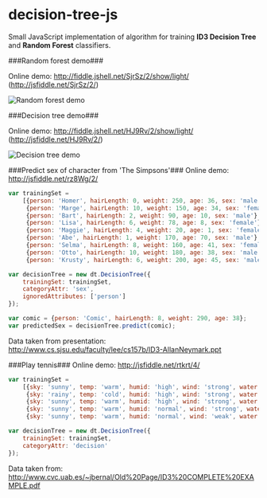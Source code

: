 decision-tree-js
================

Small JavaScript implementation of algorithm for training <b>ID3 Decision Tree</b> and <b>Random Forest</b> classifiers.

###Random forest demo###

Online demo: http://fiddle.jshell.net/SjrSz/2/show/light/ (http://jsfiddle.net/SjrSz/2/)

![Random forest demo](https://raw.github.com/lagodiuk/decision-tree-js/master/random-forest-demo/demo_2d.png)

###Decision tree demo###

Online demo: http://fiddle.jshell.net/HJ9Rv/2/show/light/ (http://jsfiddle.net/HJ9Rv/2/)

![Decision tree demo](https://raw.github.com/lagodiuk/decision-tree-js/master/decision-tree-demo/demo_2d.png)

###Predict sex of character from 'The Simpsons'###
Online demo: http://jsfiddle.net/rz8Wg/2/
```javascript
var trainingSet = 
    [{person: 'Homer', hairLength: 0, weight: 250, age: 36, sex: 'male'},
     {person: 'Marge', hairLength: 10, weight: 150, age: 34, sex: 'female'},
     {person: 'Bart', hairLength: 2, weight: 90, age: 10, sex: 'male'},
     {person: 'Lisa', hairLength: 6, weight: 78, age: 8, sex: 'female'},
     {person: 'Maggie', hairLength: 4, weight: 20, age: 1, sex: 'female'},
     {person: 'Abe', hairLength: 1, weight: 170, age: 70, sex: 'male'},
     {person: 'Selma', hairLength: 8, weight: 160, age: 41, sex: 'female'},
     {person: 'Otto', hairLength: 10, weight: 180, age: 38, sex: 'male'},
     {person: 'Krusty', hairLength: 6, weight: 200, age: 45, sex: 'male'}];

var decisionTree = new dt.DecisionTree({
    trainingSet: trainingSet, 
    categoryAttr: 'sex', 
    ignoredAttributes: ['person']
});

var comic = {person: 'Comic', hairLength: 8, weight: 290, age: 38};
var predictedSex = decisionTree.predict(comic);
```
Data taken from presentation: http://www.cs.sjsu.edu/faculty/lee/cs157b/ID3-AllanNeymark.ppt

###Play tennis###
Online demo: http://jsfiddle.net/rtkrt/4/
```javascript
var trainingSet =
    [{sky: 'sunny', temp: 'warm', humid: 'high', wind: 'strong', water: 'cool', forecast: 'change', decision: 'yes'},
     {sky: 'rainy', temp: 'cold', humid: 'high', wind: 'strong', water: 'warm', forecast: 'change', decision: 'no'},
     {sky: 'sunny', temp: 'warm', humid: 'high', wind: 'strong', water: 'warm', forecast: 'same', decision: 'yes'},
     {sky: 'sunny', temp: 'warm', humid: 'normal', wind: 'strong', water: 'warm', forecast: 'same', decision: 'yes'},
     {sky: 'sunny', temp: 'warm', humid: 'normal', wind: 'weak', water: 'warm', forecast: 'same', decision: 'no'}];

var decisionTree = new dt.DecisionTree({
    trainingSet: trainingSet, 
    categoryAttr: 'decision'
});
```
Data taken from: http://www.cvc.uab.es/~jbernal/Old%20Page/ID3%20COMPLETE%20EXAMPLE.pdf
